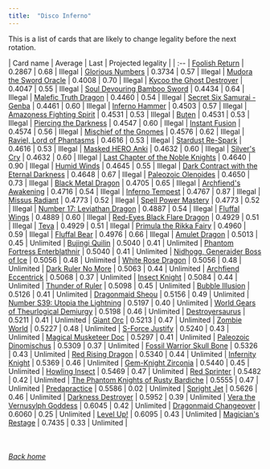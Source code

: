 ```yaml
---
title:  "Disco Inferno"
---
```


This is a list of cards that are likely to change legality before the next rotation.

| Card name | Average | Last | Projected legality |
| :-- |
[Foolish Return](https://db.ygoprodeck.com/card/?search=Foolish%20Return) | 0.2867 | 0.68 | Illegal |
[Glorious Numbers](https://db.ygoprodeck.com/card/?search=Glorious%20Numbers) | 0.3734 | 0.57 | Illegal |
[Mudora the Sword Oracle](https://db.ygoprodeck.com/card/?search=Mudora%20the%20Sword%20Oracle) | 0.4008 | 0.70 | Illegal |
[Kycoo the Ghost Destroyer](https://db.ygoprodeck.com/card/?search=Kycoo%20the%20Ghost%20Destroyer) | 0.4047 | 0.55 | Illegal |
[Soul Devouring Bamboo Sword](https://db.ygoprodeck.com/card/?search=Soul%20Devouring%20Bamboo%20Sword) | 0.4434 | 0.64 | Illegal |
[Malefic Truth Dragon](https://db.ygoprodeck.com/card/?search=Malefic%20Truth%20Dragon) | 0.4460 | 0.54 | Illegal |
[Secret Six Samurai - Genba](https://db.ygoprodeck.com/card/?search=Secret%20Six%20Samurai%20-%20Genba) | 0.4461 | 0.60 | Illegal |
[Inferno Hammer](https://db.ygoprodeck.com/card/?search=Inferno%20Hammer) | 0.4503 | 0.57 | Illegal |
[Amazoness Fighting Spirit](https://db.ygoprodeck.com/card/?search=Amazoness%20Fighting%20Spirit) | 0.4531 | 0.53 | Illegal |
[Buten](https://db.ygoprodeck.com/card/?search=Buten) | 0.4531 | 0.53 | Illegal |
[Piercing the Darkness](https://db.ygoprodeck.com/card/?search=Piercing%20the%20Darkness) | 0.4547 | 0.60 | Illegal |
[Instant Fusion](https://db.ygoprodeck.com/card/?search=Instant%20Fusion) | 0.4574 | 0.56 | Illegal |
[Mischief of the Gnomes](https://db.ygoprodeck.com/card/?search=Mischief%20of%20the%20Gnomes) | 0.4576 | 0.62 | Illegal |
[Raviel, Lord of Phantasms](https://db.ygoprodeck.com/card/?search=Raviel,%20Lord%20of%20Phantasms) | 0.4616 | 0.53 | Illegal |
[Stardust Re-Spark](https://db.ygoprodeck.com/card/?search=Stardust%20Re-Spark) | 0.4616 | 0.53 | Illegal |
[Masked HERO Anki](https://db.ygoprodeck.com/card/?search=Masked%20HERO%20Anki) | 0.4632 | 0.60 | Illegal |
[Silver's Cry](https://db.ygoprodeck.com/card/?search=Silver's%20Cry) | 0.4632 | 0.60 | Illegal |
[Last Chapter of the Noble Knights](https://db.ygoprodeck.com/card/?search=Last%20Chapter%20of%20the%20Noble%20Knights) | 0.4640 | 0.90 | Illegal |
[Humid Winds](https://db.ygoprodeck.com/card/?search=Humid%20Winds) | 0.4645 | 0.55 | Illegal |
[Dark Contract with the Eternal Darkness](https://db.ygoprodeck.com/card/?search=Dark%20Contract%20with%20the%20Eternal%20Darkness) | 0.4648 | 0.67 | Illegal |
[Paleozoic Olenoides](https://db.ygoprodeck.com/card/?search=Paleozoic%20Olenoides) | 0.4650 | 0.73 | Illegal |
[Black Metal Dragon](https://db.ygoprodeck.com/card/?search=Black%20Metal%20Dragon) | 0.4705 | 0.65 | Illegal |
[Archfiend's Awakening](https://db.ygoprodeck.com/card/?search=Archfiend's%20Awakening) | 0.4716 | 0.54 | Illegal |
[Inferno Tempest](https://db.ygoprodeck.com/card/?search=Inferno%20Tempest) | 0.4767 | 0.87 | Illegal |
[Missus Radiant](https://db.ygoprodeck.com/card/?search=Missus%20Radiant) | 0.4773 | 0.52 | Illegal |
[Spell Power Mastery](https://db.ygoprodeck.com/card/?search=Spell%20Power%20Mastery) | 0.4773 | 0.52 | Illegal |
[Number 17: Leviathan Dragon](https://db.ygoprodeck.com/card/?search=Number%2017:%20Leviathan%20Dragon) | 0.4887 | 0.54 | Illegal |
[Fluffal Wings](https://db.ygoprodeck.com/card/?search=Fluffal%20Wings) | 0.4889 | 0.60 | Illegal |
[Red-Eyes Black Flare Dragon](https://db.ygoprodeck.com/card/?search=Red-Eyes%20Black%20Flare%20Dragon) | 0.4929 | 0.51 | Illegal |
[Teva](https://db.ygoprodeck.com/card/?search=Teva) | 0.4929 | 0.51 | Illegal |
[Primula the Rikka Fairy](https://db.ygoprodeck.com/card/?search=Primula%20the%20Rikka%20Fairy) | 0.4960 | 0.59 | Illegal |
[Fluffal Bear](https://db.ygoprodeck.com/card/?search=Fluffal%20Bear) | 0.4976 | 0.66 | Illegal |
[Amulet Dragon](https://db.ygoprodeck.com/card/?search=Amulet%20Dragon) | 0.5013 | 0.45 | Unlimited |
[Bujingi Quilin](https://db.ygoprodeck.com/card/?search=Bujingi%20Quilin) | 0.5040 | 0.41 | Unlimited |
[Phantom Fortress Enterblathnir](https://db.ygoprodeck.com/card/?search=Phantom%20Fortress%20Enterblathnir) | 0.5040 | 0.41 | Unlimited |
[Nidhogg, Generaider Boss of Ice](https://db.ygoprodeck.com/card/?search=Nidhogg,%20Generaider%20Boss%20of%20Ice) | 0.5056 | 0.48 | Unlimited |
[White Rose Dragon](https://db.ygoprodeck.com/card/?search=White%20Rose%20Dragon) | 0.5056 | 0.48 | Unlimited |
[Dark Ruler No More](https://db.ygoprodeck.com/card/?search=Dark%20Ruler%20No%20More) | 0.5063 | 0.44 | Unlimited |
[Archfiend Eccentrick](https://db.ygoprodeck.com/card/?search=Archfiend%20Eccentrick) | 0.5068 | 0.37 | Unlimited |
[Insect Knight](https://db.ygoprodeck.com/card/?search=Insect%20Knight) | 0.5084 | 0.44 | Unlimited |
[Thunder of Ruler](https://db.ygoprodeck.com/card/?search=Thunder%20of%20Ruler) | 0.5098 | 0.45 | Unlimited |
[Bubble Illusion](https://db.ygoprodeck.com/card/?search=Bubble%20Illusion) | 0.5126 | 0.41 | Unlimited |
[Dragonmaid Sheou](https://db.ygoprodeck.com/card/?search=Dragonmaid%20Sheou) | 0.5156 | 0.49 | Unlimited |
[Number S39: Utopia the Lightning](https://db.ygoprodeck.com/card/?search=Number%20S39:%20Utopia%20the%20Lightning) | 0.5197 | 0.40 | Unlimited |
[World Gears of Theurlogical Demiurgy](https://db.ygoprodeck.com/card/?search=World%20Gears%20of%20Theurlogical%20Demiurgy) | 0.5198 | 0.46 | Unlimited |
[Destroyersaurus](https://db.ygoprodeck.com/card/?search=Destroyersaurus) | 0.5211 | 0.41 | Unlimited |
[Giant Orc](https://db.ygoprodeck.com/card/?search=Giant%20Orc) | 0.5213 | 0.47 | Unlimited |
[Zombie World](https://db.ygoprodeck.com/card/?search=Zombie%20World) | 0.5227 | 0.48 | Unlimited |
[S-Force Justify](https://db.ygoprodeck.com/card/?search=S-Force%20Justify) | 0.5240 | 0.43 | Unlimited |
[Magical Musketeer Doc](https://db.ygoprodeck.com/card/?search=Magical%20Musketeer%20Doc) | 0.5297 | 0.41 | Unlimited |
[Paleozoic Dinomischus](https://db.ygoprodeck.com/card/?search=Paleozoic%20Dinomischus) | 0.5309 | 0.37 | Unlimited |
[Fossil Warrior Skull Bone](https://db.ygoprodeck.com/card/?search=Fossil%20Warrior%20Skull%20Bone) | 0.5326 | 0.43 | Unlimited |
[Red Rising Dragon](https://db.ygoprodeck.com/card/?search=Red%20Rising%20Dragon) | 0.5340 | 0.44 | Unlimited |
[Infernity Knight](https://db.ygoprodeck.com/card/?search=Infernity%20Knight) | 0.5369 | 0.46 | Unlimited |
[Gem-Knight Zirconia](https://db.ygoprodeck.com/card/?search=Gem-Knight%20Zirconia) | 0.5440 | 0.45 | Unlimited |
[Howling Insect](https://db.ygoprodeck.com/card/?search=Howling%20Insect) | 0.5469 | 0.47 | Unlimited |
[Red Sprinter](https://db.ygoprodeck.com/card/?search=Red%20Sprinter) | 0.5482 | 0.42 | Unlimited |
[The Phantom Knights of Rusty Bardiche](https://db.ygoprodeck.com/card/?search=The%20Phantom%20Knights%20of%20Rusty%20Bardiche) | 0.5555 | 0.47 | Unlimited |
[Predapractice](https://db.ygoprodeck.com/card/?search=Predapractice) | 0.5586 | 0.02 | Unlimited |
[Spright Jet](https://db.ygoprodeck.com/card/?search=Spright%20Jet) | 0.5626 | 0.46 | Unlimited |
[Darkness Destroyer](https://db.ygoprodeck.com/card/?search=Darkness%20Destroyer) | 0.5952 | 0.39 | Unlimited |
[Vera the Vernusylph Goddess](https://db.ygoprodeck.com/card/?search=Vera%20the%20Vernusylph%20Goddess) | 0.6045 | 0.42 | Unlimited |
[Dragonmaid Changeover](https://db.ygoprodeck.com/card/?search=Dragonmaid%20Changeover) | 0.6060 | 0.25 | Unlimited |
[Level Up!](https://db.ygoprodeck.com/card/?search=Level%20Up!) | 0.6095 | 0.43 | Unlimited |
[Magician's Restage](https://db.ygoprodeck.com/card/?search=Magician's%20Restage) | 0.7435 | 0.33 | Unlimited |

<br>

###### [Back home](index)